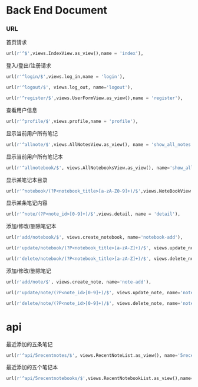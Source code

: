 # Back End Document 

### URL

首页请求

```python
url(r'^$',views.IndexView.as_view(),name = 'index'),
```

登入/登出/注册请求

```python
url(r'^login/$',views.log_in,name = 'login'),
```
```python
url(r'^logout/$', views.log_out, name='logout'),
```
```python
url(r'^register/$',views.UserFormView.as_view(),name = 'register'),
```
查看用户信息

```python
url(r'^profile/$',views.profile,name = 'profile'),
```
显示当前用户所有笔记

```python
url(r'^allnote/$',views.AllNotesView.as_view(), name = 'show_all_notes'),
```
显示当前用户所有笔记本

```python
url(r'^allnotebook/$', views.AllNotebooksView.as_view(), name='show_all_notebooks'),
```
显示某笔记本目录

```python
url(r'^notebook/(?P<notebook_title>[a-zA-Z0-9]+)/$',views.NoteBookView.as_view(), name = 'catalogue'),
```
显示某条笔记内容

```python
url(r'^note/(?P<note_id>[0-9]+)/$',views.detail, name = 'detail'),
```

添加/修改/删除笔记本

```python
url(r'add/notebook/$', views.create_notebook, name='notebook-add'),
```
```python
url(r'update/notebook/(?P<notebook_title>[a-zA-Z]+)/$', views.update_notebook, name='notebook-update'), 
```
```python
url(r'delete/notebook/(?P<notebook_title>[a-zA-Z]+)/$', views.delete_notebook, name='notebook-delete'), 
```
添加/修改/删除笔记

```python
url(r'add/note/$', views.create_note, name='note-add'),
```
```python
url(r'update/note/(?P<note_id>[0-9]+)/$', views.update_note, name='note-update'),
```
```python
url(r'delete/note/(?P<note_id>[0-9]+)/$', views.delete_note, name='note-delete'),
```

# api

最近添加的五条笔记

```python
url(r'^api/5recentnotes/$', views.RecentNoteList.as_view(), name='5recentnotes'),
```
最近添加的五个笔记本

```python
url(r'^api/5recentnotebooks/$',views.RecentNotebookList.as_view(),name='5recentnotebooks'),
```
